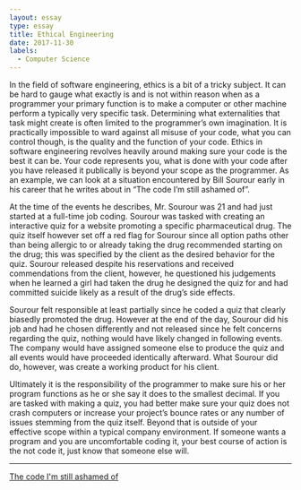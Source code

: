 ```yaml
---
layout: essay
type: essay
title: Ethical Engineering
date: 2017-11-30
labels:
  - Computer Science
---
```


In the field of software engineering, ethics is a bit of a tricky subject. It can be hard to gauge what exactly is and is not within reason when as a programmer your primary function is to make a computer or other machine perform a typically very specific task. Determining what externalities that task might create is often limited to the programmer’s own imagination. It is practically impossible to ward against all misuse of your code, what you can control though, is the quality and the function of your code. Ethics in software engineering revolves heavily around making sure your code is the best it can be. Your code represents you, what is done with your code after you have released it publically is beyond your scope as the programmer. As an example, we can look at a situation encountered by Bill Sourour early in his career that he writes about in “The code I’m still ashamed of”.

At the time of the events he describes, Mr. Sourour was 21 and had just started at a full-time job coding. Sourour was tasked with creating an interactive quiz for a website promoting a specific pharmaceutical drug. The quiz itself however set off a red flag for Sourour since all option paths other than being allergic to or already taking the drug recommended starting on the drug; this was specified by the client as the desired behavior for the quiz. Sourour released despite his reservations and received commendations from the client, however, he questioned his judgements when he learned a girl had taken the drug he designed the quiz for and had committed suicide likely as a result of the drug’s side effects.

Sourour felt responsible at least partially since he coded a quiz that clearly biasedly promoted the drug. However at the end of the day, Sourour did his job and had he chosen differently and not released since he felt concerns regarding the quiz, nothing would have likely changed in following events. The company would have assigned someone else to produce the quiz and all events would have proceeded identically afterward. What Sourour did do, however, was create a working product for his client.

Ultimately it is the responsibility of the programmer to make sure his or her program functions as he or she say it does to the smallest decimal. If you are tasked with making a quiz, you had better make sure your quiz does not crash computers or increase your project’s bounce rates or any number of issues stemming from the quiz itself. Beyond that is outside of your effective scope within a typical company environment. If someone wants a program and you are uncomfortable coding it, your best course of action is the not code it, just know that someone else will.

<hr>

<a href="https://medium.freecodecamp.org/the-code-im-still-ashamed-of-e4c021dff55e">The code I'm still ashamed of</a>
